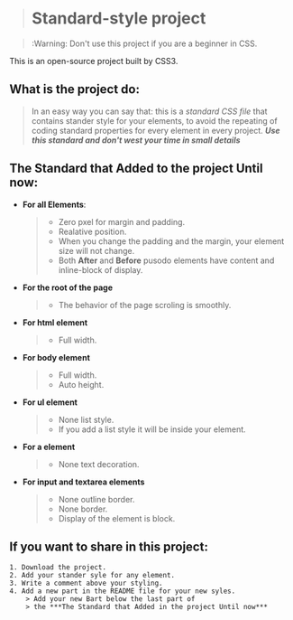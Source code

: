 > # Standard-style project

> :Warning: Don't use this project if you are a beginner in CSS.

This is an open-source project built by CSS3.

## What is the project do:
> In an easy way you can say that: this is a *standard CSS file* that contains stander
> style for your elements, to avoid the repeating of coding standard properties for every
> element in every project. ***Use this standard and don't west your time in small details***

## The Standard that Added to the project Until now:
- **For all Elements**:
    > - Zero pxel for margin and padding.
    > - Realative position.
    > - When you change the padding and the margin, your element size will not change.
    > - Both **After** and **Before** pusodo elements have content and inline-block of display.

- **For the root of the page**
    > - The behavior of the page scroling is smoothly.

- **For html element**
    > - Full width.

- **For body element**
    > - Full width.
    > - Auto height.

- **For ul element**
    > - None list style.
    > - If you add a list style it will be inside your element.

- **For a element**
    > - None text decoration.

- **For input and textarea elements**
    > - None outline border.
    > - None border.
    > - Display of the element is block.


## If you want to share in this project:
    1. Download the project.
    2. Add your stander syle for any element.
    3. Write a comment above your styling.
    4. Add a new part in the README file for your new syles.
        > Add your new Bart below the last part of 
        > the ***The Standard that Added in the project Until now***